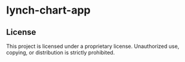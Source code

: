 # lynch-chart-app

## License
This project is licensed under a proprietary license. Unauthorized use, copying, or distribution is strictly prohibited.
